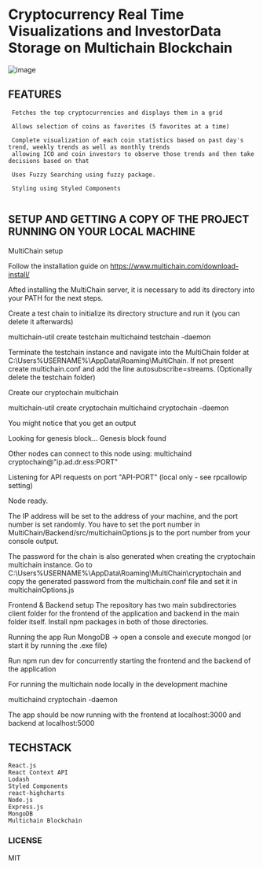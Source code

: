 # Cryptocurrency Real Time Visualizations and InvestorData Storage on Multichain Blockchain

![image](https://user-images.githubusercontent.com/31117403/52914165-21f63e00-32eb-11e9-8af2-7c4ae87b4c4b.png)


## FEATURES
```
 Fetches the top cryptocurrencies and displays them in a grid 
 
 Allows selection of coins as favorites (5 favorites at a time) 
 
 Complete visualization of each coin statistics based on past day's trend, weekly trends as well as monthly trends
 allowing ICO and coin investors to observe those trends and then take decisions based on that 
 
 Uses Fuzzy Searching using fuzzy package. 
 
 Styling using Styled Components
 
```

## SETUP AND GETTING A COPY OF THE PROJECT RUNNING ON YOUR LOCAL MACHINE 

MultiChain setup

Follow the installation guide on https://www.multichain.com/download-install/

Afted installing the MultiChain server, it is necessary to add its directory into your PATH for the next steps.

Create a test chain to initialize its directory structure and run it (you can delete it afterwards)

multichain-util create testchain
multichaind testchain -daemon

Terminate the testchain instance and navigate into the MultiChain folder at C:\Users\%USERNAME%\AppData\Roaming\MultiChain. If not present create multichain.conf and add the line autosubscribe=streams. (Optionally delete the testchain folder)

Create our cryptochain multichain

multichain-util create cryptochain
multichaind cryptochain -daemon

You might notice that you get an output

Looking for genesis block...
Genesis block found

Other nodes can connect to this node using:
multichaind cryptochain@"ip.ad.dr.ess:PORT"

Listening for API requests on port "API-PORT" (local only - see rpcallowip setting)

Node ready.

The IP address will be set to the address of your machine, and the port number is set randomly. You have to set the port number in MultiChain/Backend/src/multichainOptions.js to the port number from your console output.

The password for the chain is also generated when creating the cryptochain multichain instance. Go to C:\Users\%USERNAME%\AppData\Roaming\MultiChain\cryptochain and copy the generated password from the multichain.conf file and set it in multichainOptions.js

Frontend & Backend setup
The repository has two main subdirectories client folder for the frontend of the application and backend in the main folder itself. Install npm packages in both of those directories.

Running the app
Run MongoDB -> open a console and execute mongod (or start it by running the .exe file)

Run npm run dev for concurrently starting the frontend and the backend of the application

For running the multichain node locally in the development machine 

multichaind cryptochain -daemon

The app should be now running with the frontend at localhost:3000 and backend at localhost:5000


## TECHSTACK 
```
React.js
React Context API 
Lodash 
Styled Components 
react-highcharts
Node.js
Express.js
MongoDB 
Multichain Blockchain 

```
### LICENSE 
MIT 
